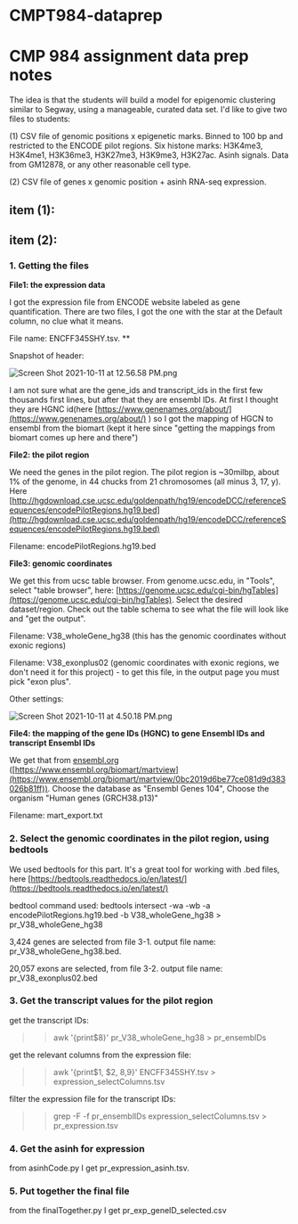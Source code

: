 # CMPT984-dataprep

# CMP 984 assignment data prep notes

The idea is that the students will build a model for epigenomic clustering similar to Segway, using a manageable, curated data set. I'd like to give two files to students:

(1) CSV file of genomic positions x epigenetic marks. Binned to 100 bp and restricted to the ENCODE pilot regions. Six histone marks: H3K4me3, H3K4me1, H3K36me3, H3K27me3, H3K9me3, H3K27ac. Asinh signals. Data from GM12878, or any other reasonable cell type.

(2) CSV file of genes x genomic position + asinh RNA-seq expression.

## item (1):

## item (2):

### 1. Getting the files

**File1: the expression data**

I got the expression file from ENCODE website labeled as gene quantification. There are two files, I got the one with the star at the Default column, no clue what it means. 

File name: ENCFF345SHY.tsv. **

Snapshot of header: 

![Screen Shot 2021-10-11 at 12.56.58 PM.png](https://github.com/marjanfarahbod/CMPT984-dataprep/Screen_Shot_2021-10-11_at_12.56.58_PM.png)

I am not sure what are the gene_ids and transcript_ids in the first few thousands first lines, but after that they are ensembl IDs. At first I thought they are HGNC id(here [https://www.genenames.org/about/](https://www.genenames.org/about/) ) so I got the mapping of HGCN to ensembl from the biomart (kept it here since "getting the mappings from biomart comes up here and there")

**File2: the pilot region** 

We need the genes in the pilot region. The pilot region is ~30milbp, about 1% of the genome, in 44 chucks from 21 chromosomes (all minus 3, 17, y). Here [http://hgdownload.cse.ucsc.edu/goldenpath/hg19/encodeDCC/referenceSequences/encodePilotRegions.hg19.bed](http://hgdownload.cse.ucsc.edu/goldenpath/hg19/encodeDCC/referenceSequences/encodePilotRegions.hg19.bed)

Filename: encodePilotRegions.hg19.bed

**File3: genomic coordinates**

We get this from ucsc table browser. From genome.ucsc.edu, in "Tools", select "table browser", here: [https://genome.ucsc.edu/cgi-bin/hgTables](https://genome.ucsc.edu/cgi-bin/hgTables). Select the desired dataset/region. Check out the table schema to see what the file will look like and "get the output". 

Filename: V38_wholeGene_hg38 (this has the genomic coordinates without exonic regions)

Filename: V38_exonplus02 (genomic coordinates with exonic regions, we don't need it for this project) - to get this file, in the output page you must pick "exon plus". 

Other settings: 

![Screen Shot 2021-10-11 at 4.50.18 PM.png](CMP%20984%20assignment%20data%20prep%20notes%20032d9adb9d344beb9fd4776c964ee965/Screen_Shot_2021-10-11_at_4.50.18_PM.png)

**File4: the mapping of the gene IDs (HGNC) to gene Ensembl IDs and transcript Ensembl IDs**

We get that from [ensembl.org](http://ensembl.org) ([https://www.ensembl.org/biomart/martview](https://www.ensembl.org/biomart/martview/0bc2019d6be77ce081d9d383026b81ff)). Choose the database as "Ensembl Genes 104", Choose the organism "Human genes (GRCH38.p13)"

Filename: mart_export.txt

### 2. Select the genomic coordinates in the pilot region, using bedtools

We used bedtools for this part. It's a great tool for working with .bed files, here [https://bedtools.readthedocs.io/en/latest/](https://bedtools.readthedocs.io/en/latest/) 

bedtool command used: bedtools intersect -wa -wb -a encodePilotRegions.hg19.bed -b V38_wholeGene_hg38 > pr_V38_wholeGene_hg38

3,424 genes are selected from file 3-1. output file name: pr_V38_wholeGene_hg38.bed. 

20,057 exons are selected, from file 3-2. output file name: pr_V38_exonplus02.bed 

### 3. Get the transcript values for the pilot region

get the transcript IDs:

>> awk '{print$8}' pr_V38_wholeGene_hg38 > pr_ensemblDs

get the relevant columns from the expression file:

>> awk '{print$1, $2, $8,$9}' ENCFF345SHY.tsv > expression_selectColumns.tsv

filter the expression file for the transcript IDs:

>> grep -F -f pr_ensemblIDs expression_selectColumns.tsv > pr_expression.tsv

### 4. Get the asinh for expression

from asinhCode.py  I get pr_expression_asinh.tsv. 

### 5. Put together the final file

from the finalTogether.py I get pr_exp_geneID_selected.csv
